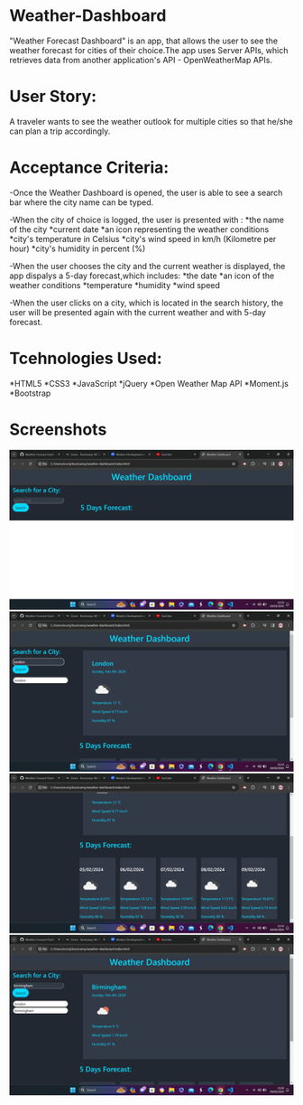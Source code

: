 # Weather-Dashboard

"Weather Forecast Dashboard" is an app, that allows the user to see the weather forecast for cities of their choice.The app uses Server APIs, which retrieves data from another application's API - OpenWeatherMap APIs.

# User Story:

A traveler wants to see the weather outlook for multiple cities so that he/she can plan a trip accordingly.

# Acceptance Criteria:

-Once the Weather Dashboard is opened, the user is able to see a search bar where the city name can be typed.

-When the city of choice is logged, the user is presented with :
*the name of the city
*current date
*an icon representing the weather conditions
*city's temperature in Celsius
*city's wind speed in km/h (Kilometre per hour)
*city's humidity in percent (%)

-When the user chooses the city and the current weather is displayed, the app dispalys a 5-day forecast,which includes:
*the date
*an icon of the weather conditions
*temperature
*humidity
*wind speed

-When the user clicks on a city, which is located in the search history, the user will be presented again with the current weather and with 5-day forecast.

# Tcehnologies Used:

*HTML5
*CSS3
*JavaScript
*jQuery
*Open Weather Map API
*Moment.js
*Bootstrap

# Screenshots

![screenshot1](/assets/images/Screenshot1.png)
![screenshot2](/assets/images/Screenshot2.png)
![screenshot3](/assets/images/Screenshot3.png)
![screenshot4](/assets/images/Screenshot4.png)


